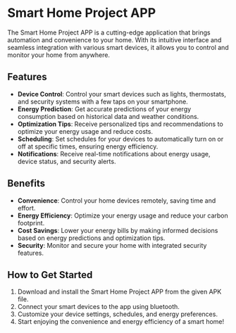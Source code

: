 # Smart Home Project APP

The Smart Home Project APP is a cutting-edge application that brings automation and convenience to your home. With its intuitive interface and seamless integration with various smart devices, it allows you to control and monitor your home from anywhere.

## Features

- **Device Control**: Control your smart devices such as lights, thermostats, and security systems with a few taps on your smartphone.
- **Energy Prediction**: Get accurate predictions of your energy consumption based on historical data and weather conditions.
- **Optimization Tips**: Receive personalized tips and recommendations to optimize your energy usage and reduce costs.
- **Scheduling**: Set schedules for your devices to automatically turn on or off at specific times, ensuring energy efficiency.
- **Notifications**: Receive real-time notifications about energy usage, device status, and security alerts.

## Benefits

- **Convenience**: Control your home devices remotely, saving time and effort.
- **Energy Efficiency**: Optimize your energy usage and reduce your carbon footprint.
- **Cost Savings**: Lower your energy bills by making informed decisions based on energy predictions and optimization tips.
- **Security**: Monitor and secure your home with integrated security features.

## How to Get Started

1. Download and install the Smart Home Project APP from the given APK file.
2. Connect your smart devices to the app using bluetooth.
3. Customize your device settings, schedules, and energy preferences.
4. Start enjoying the convenience and energy efficiency of a smart home!

